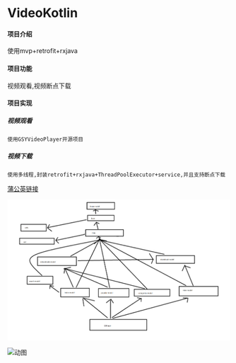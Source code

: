 # VideoKotlin

#### 项目介绍
使用mvp+retrofit+rxjava

#### 项目功能
视频观看,视频断点下载

#### 项目实现
##### 视频观看
    使用GSYVideoPlayer开源项目
##### 视频下载
    使用多线程,封装retrofit+rxjava+ThreadPoolExecutor+service,并且支持断点下载

[蒲公英链接](https://www.pgyer.com/mGyP "蒲公英链接")

![模块化](orther/Modular.png)

![动图](orther/myfig.gif)
